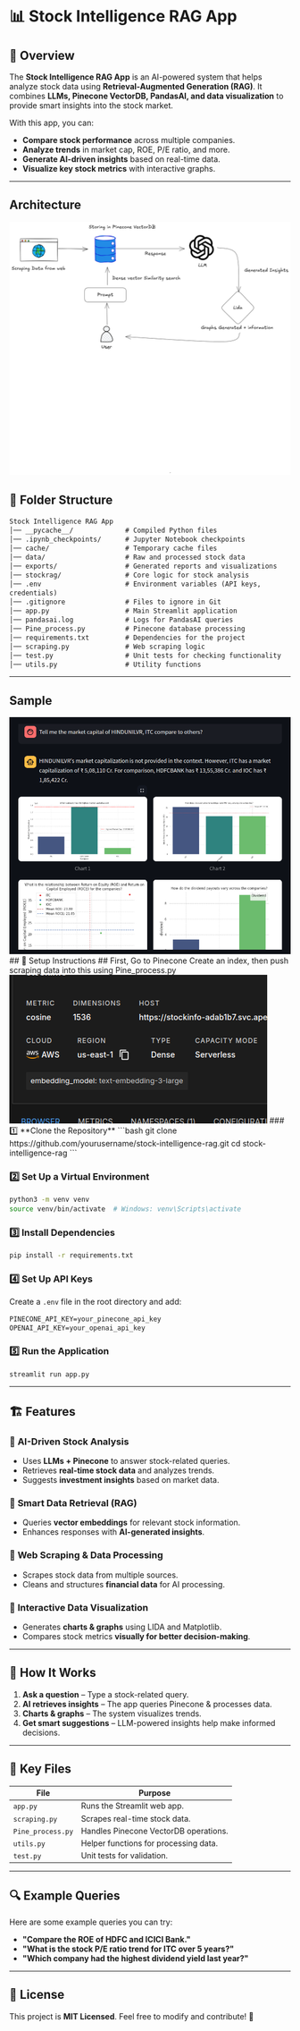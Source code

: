 # 📊 Stock Intelligence RAG App

## 🚀 Overview

The **Stock Intelligence RAG App** is an AI-powered system that helps analyze stock data using **Retrieval-Augmented Generation (RAG)**. It combines **LLMs, Pinecone VectorDB, PandasAI, and data visualization** to provide smart insights into the stock market.

With this app, you can:
- **Compare stock performance** across multiple companies.
- **Analyze trends** in market cap, ROE, P/E ratio, and more.
- **Generate AI-driven insights** based on real-time data.
- **Visualize key stock metrics** with interactive graphs.

---

## Architecture
<img src="img/im.png">

## 📂 Folder Structure

```
Stock Intelligence RAG App
│── __pycache__/             # Compiled Python files
│── .ipynb_checkpoints/      # Jupyter Notebook checkpoints
│── cache/                   # Temporary cache files
│── data/                    # Raw and processed stock data
│── exports/                 # Generated reports and visualizations
│── stockrag/                # Core logic for stock analysis
│── .env                     # Environment variables (API keys, credentials)
│── .gitignore               # Files to ignore in Git
│── app.py                   # Main Streamlit application
│── pandasai.log             # Logs for PandasAI queries
│── Pine_process.py          # Pinecone database processing
│── requirements.txt         # Dependencies for the project
│── scraping.py              # Web scraping logic
│── test.py                  # Unit tests for checking functionality
│── utils.py                 # Utility functions
```

---
## Sample 
<img src="img/Screenshot from 2025-03-26 13-12-17.png">
## 🔧 Setup Instructions
## First, Go to Pinecone
Create an index, then push scraping data into this using Pine_process.py
<img src="img/vectordb.png">
### 1️⃣ **Clone the Repository**
```bash
git clone https://github.com/yourusername/stock-intelligence-rag.git
cd stock-intelligence-rag
```

### 2️⃣ **Set Up a Virtual Environment**
```bash
python3 -m venv venv
source venv/bin/activate  # Windows: venv\Scripts\activate
```

### 3️⃣ **Install Dependencies**
```bash
pip install -r requirements.txt
```

### 4️⃣ **Set Up API Keys**
Create a `.env` file in the root directory and add:
```
PINECONE_API_KEY=your_pinecone_api_key
OPENAI_API_KEY=your_openai_api_key
```

### 5️⃣ **Run the Application**
```bash
streamlit run app.py
```

---

## 🏗️ Features

### 🔹 **AI-Driven Stock Analysis**
- Uses **LLMs + Pinecone** to answer stock-related queries.
- Retrieves **real-time stock data** and analyzes trends.
- Suggests **investment insights** based on market data.

### 🔹 **Smart Data Retrieval (RAG)**
- Queries **vector embeddings** for relevant stock information.
- Enhances responses with **AI-generated insights**.

### 🔹 **Web Scraping & Data Processing**
- Scrapes stock data from multiple sources.
- Cleans and structures **financial data** for AI processing.

### 🔹 **Interactive Data Visualization**
- Generates **charts & graphs** using LIDA and Matplotlib.
- Compares stock metrics **visually for better decision-making**.

---

## 📜 How It Works

1. **Ask a question** – Type a stock-related query.
2. **AI retrieves insights** – The app queries Pinecone & processes data.
3. **Charts & graphs** – The system visualizes trends.
4. **Get smart suggestions** – LLM-powered insights help make informed decisions.

---

## 📂 Key Files

| File            | Purpose |
|----------------|---------|
| `app.py`       | Runs the Streamlit web app. |
| `scraping.py`  | Scrapes real-time stock data. |
| `Pine_process.py` | Handles Pinecone VectorDB operations. |
| `utils.py`     | Helper functions for processing data. |
| `test.py`      | Unit tests for validation. |

---

## 🔍 Example Queries

Here are some example queries you can try:

- **"Compare the ROE of HDFC and ICICI Bank."**
- **"What is the stock P/E ratio trend for ITC over 5 years?"**
- **"Which company had the highest dividend yield last year?"**

---

## 📜 License
This project is **MIT Licensed**. Feel free to modify and contribute! 🚀
